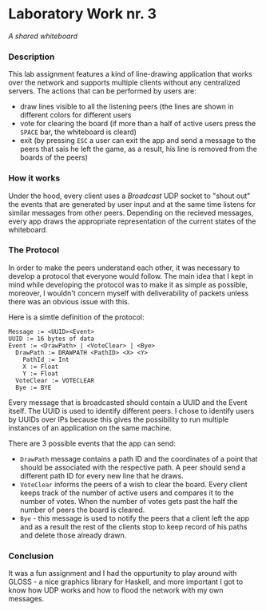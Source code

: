 
# Laboratory Work nr. 3

*A shared whiteboard*

### Description

This lab assignment features a kind of line-drawing
application that works over the network and supports multiple
clients without any centralized servers.
The actions that can be performed by users are:
  - draw lines visible to all the listening peers
      (the lines are shown in different colors for different users
  - vote for clearing the board (if more than a half of active users press the
      `SPACE` bar, the whiteboard is cleard)
  - exit (by pressing `ESC` a user can exit the app and send a message to the peers
      that sais he left the game, as a result, his line
      is removed from the boards of the peers)


### How it works

Under the hood, every client uses a *Broadcast* UDP socket to "shout out"
the events that are generated by user input and at the
same time listens for similar messages from other peers.
Depending on the recieved messages, every app draws the appropriate representation
of the current states of the whiteboard.

### The Protocol

In order to make the peers understand each other, it was necessary to
develop a protocol that everyone would follow.
The main idea that I kept in mind while developing the protocol was
to make it as simple as possible, moreover, I wouldn't concern myself
with deliverability of packets unless there was an obvious issue with this.

Here is a simtle definition of the protocol:

```
Message := <UUID><Event>
UUID := 16 bytes of data
Event := <DrawPath> | <VoteClear> | <Bye>
  DrawPath := DRAWPATH <PathID> <X> <Y>
    PathId := Int
    X := Float
    Y := Float
  VoteClear := VOTECLEAR
  Bye := BYE
```

Every message that is broadcasted should contain a UUID and the Event itself.
The UUID is used to identify different peers. I chose to identify users by UUIDs
over IPs because this gives the possibility to run multiple instances of an application
on the same machine.

There are 3 possible events that the app can send:
  - `DrawPath` message contains a path ID and the coordinates of a point
      that should be associated with the respective path. A peer should send
      a different path ID for every new line that he draws.
  - `VoteClear` informs the peers of a wish to clear the board. Every client
      keeps track of the number of active users and compares it to the number of
      votes. When the number of votes gets past the half the number of peers the
      board is cleared.
  - `Bye` - this message is used to notify the peers that a client left the app
      and as a result the rest of the clients stop to keep record of his paths and delete those already drawn.


### Conclusion

It was a fun assignment and I had the oppurtunity to play around with
GLOSS - a nice graphics library for Haskell, and more important I got
to know how UDP works and how to flood the network with my own messages.

